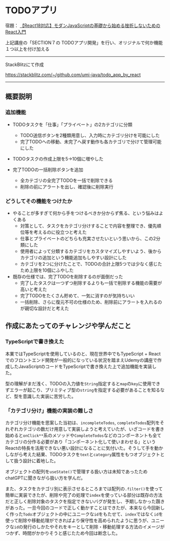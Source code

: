 # TODOアプリ
宿題：
[【React18対応】モダンJavaScriptの基礎から始める挫折しないためのReact入門](https://www.udemy.com/course/modern_javascipt_react_beginner/)

上記講座の「SECTION７の TODOアプリ開発」を行い、オリジナルで何か機能１つ以上を付け加える

---

StackBlitzにて作成

https://stackblitz.com/~/github.com/umi-java/todo_app_by_react

---

## 概要説明

### 追加機能
- TODOタスクを「仕事」「プライベート」の2カテゴリに分類
  - TODO送信ボタンを2種類用意し、入力時にカテゴリ分けを可能にした
  - 完了TODOへの移動、未完了へ戻す動作も各カテゴリで分けて管理可能にした

- TODOタスクの作成上限を5→10個に増やした

- 完了TODOの一括削除ボタンを追加
  - 全カテゴリの全完了TODOを一括で削除できる
  - 削除の前にアラートを出し、確認後に削除実行

### どうしてその機能をつけたか
- やることが多すぎて何から手をつけるべきか分からず焦る、という悩みはよくある
  - 対策として、タスクをカテゴリ分けすることで内容を整理でき、優先順位等を考えるのに役立つと考えた
  - 仕事とプライベートのどちらも充実させたいという思いから、この2分類にした
  - 使用者によって分類するカテゴリをカスタマイズしやすいよう、後からカテゴリの追加という機能追加もしやすい設計にした
  - カテゴリを2つに分けたことで、TODOの合計上限5つでは少なく感じたため上限を10個にふやした
- 既存の仕様では、完了TODOを削除するのが面倒だった
  - 完了したタスクは一つずつ削除するよりも一括で削除する機能の需要が高いと考えた
  - 完了TODOをたくさん貯めて、一気に消すのが気持ちいい
  - 一括削除、さらに復元不可の仕様のため、削除前にアラートを入れるのが親切な設計だと考えた


## 作成にあたってのチャレンジや学んだこと

### TypeScriptで書き換えた

  本業ではTypeScriptを使用しているのと、現在世界中でもTypeScript + Reactでのフロントエンド開発が一般的になっている状況を踏まえUdemyの講座で作成したJavaScriptのコードをTypeScriptで書き換えた上で追加機能を実装した。
  
  型の理解がまだ浅く、TODOの入力値を`String`指定すると`map`の`key`に使用できずエラーが起こり、プリミティブ型の`string`を指定する必要があることを知るなど、型を意識した実装に苦労した。

### 「カテゴリ分け」機能の実装の難しさ

  カテゴリ分け機能を思案した当初は、`incompleteTodos`, `completeTodos`配列をそれぞれカテゴリの数だけ用意して実装しようと考えていたが、いざコードを書き始めると`onClick**`系のメソッドや`CompleteTodos`などのコンポーネントも全てカテゴリの分作る必要があり「コンポーネント化して使いまわせる」というReactの特長を活用できない悪い設計になることに気付いた。そうして手を動かしながら考えた結果、TODOタスクを`text`と`category`属性をもつオブジェクトとして扱う設計に着地した。

  オブジェクトの配列を`useState()`で管理する扱い方は未知であったためchatGPTに聞きながら扱い方を学んだ。

  また、タスクをカテゴリ別に表示させるところまでは配列の`.filter()`を使って簡単に実装できたが、削除や完了の処理で`index`を使っている部分は既存の方法だと正しく削除対象のタスクを指定できないバグが発生し、予期しなかった躓きがあった。一旦今回のコードで正しく動かすことはできたが、本来なら今回新しく作った`Todo`オブジェクトの中にユニークな`id`をもたせて、`index`ではなく`id`を使って削除や移動処理ができればより保守性を高められたように思うが、ユニークな`id`の発行のしかたやそれをキーとして削除・移動処理する方法のイメージがつかず、時間がかかりそうと感じたため今回は断念した。


